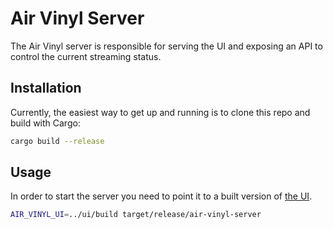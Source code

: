 # Air Vinyl Server

The Air Vinyl server is responsible for serving the UI and exposing an API to control the current streaming status.

## Installation

Currently, the easiest way to get up and running is to clone this repo and build with Cargo:

```sh
cargo build --release
```

## Usage

In order to start the server you need to point it to a built version of [the UI](https://github.com/air-vinyl/server).

```sh
AIR_VINYL_UI=../ui/build target/release/air-vinyl-server
```
